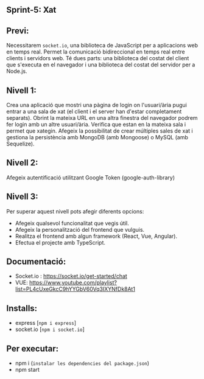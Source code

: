## Sprint-5: Xat

## Previ:
Necessitarem `socket.io`, una biblioteca de JavaScript per a aplicacions web en temps real. Permet la comunicació bidireccional en temps real entre clients i servidors web. Té dues parts: una biblioteca del costat del client que s'executa en el navegador i una biblioteca del costat del servidor per a Node.js. 

## Nivell 1:
Crea una aplicació que mostri una pàgina de login on l'usuari/ària pugui entrar a una sala de xat (el client i el server han d'estar completament separats). Obrint la mateixa URL en una altra finestra del navegador podrem fer login amb un altre usuari/ària. Verifica que estan en la mateixa sala i permet que xategin. Afegeix la possibilitat de crear múltiples sales de xat i gestiona la persistència amb MongoDB (amb Mongoose) o MySQL (amb Sequelize).

## Nivell 2:
Afegeix autentificació utilitzant Google Token (google-auth-library)

## Nivell 3:
Per superar aquest nivell pots afegir diferents opcions:
- Afegeix qualsevol funcionalitat que vegis útil.
- Afegeix la personalització del frontend que vulguis.
- Realitza el frontend amb algun framework (React, Vue, Angular).
- Efectua el projecte amb TypeScript.

## Documentació: 
- Socket.io : https://socket.io/get-started/chat
- VUE: https://www.youtube.com/playlist?list=PL4cUxeGkcC9hYYGbV60Vq3IXYNfDk8At1

## Installs:
- express [`npm i express`]
- socket.io [`npm i socket.io`]

## Per executar:
- npm i (`instalar les dependencies del package.json`)
- npm start
